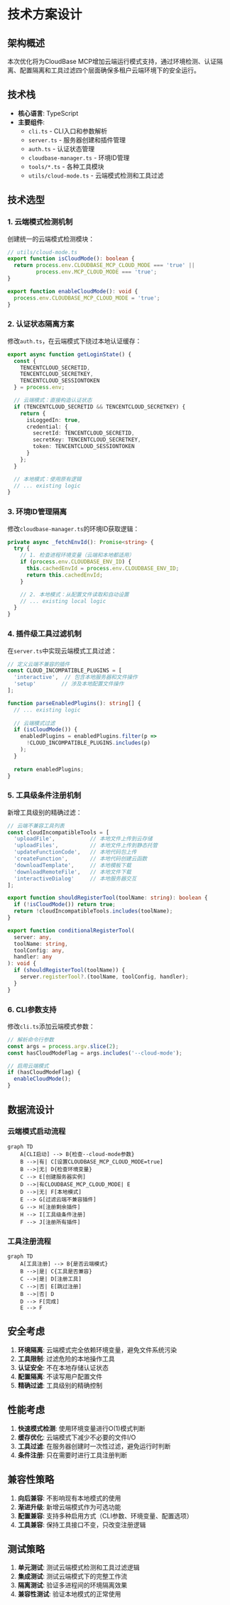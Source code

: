 # 技术方案设计

## 架构概述

本次优化将为CloudBase MCP增加云端运行模式支持，通过环境检测、认证隔离、配置隔离和工具过滤四个层面确保多租户云端环境下的安全运行。

## 技术栈

- **核心语言**: TypeScript
- **主要组件**: 
  - `cli.ts` - CLI入口和参数解析
  - `server.ts` - 服务器创建和插件管理
  - `auth.ts` - 认证状态管理
  - `cloudbase-manager.ts` - 环境ID管理
  - `tools/*.ts` - 各种工具模块
  - `utils/cloud-mode.ts` - 云端模式检测和工具过滤

## 技术选型

### 1. 云端模式检测机制

创建统一的云端模式检测模块：

```typescript
// utils/cloud-mode.ts
export function isCloudMode(): boolean {
  return process.env.CLOUDBASE_MCP_CLOUD_MODE === 'true' || 
         process.env.MCP_CLOUD_MODE === 'true';
}

export function enableCloudMode(): void {
  process.env.CLOUDBASE_MCP_CLOUD_MODE = 'true';
}
```

### 2. 认证状态隔离方案

修改`auth.ts`，在云端模式下绕过本地认证缓存：

```typescript
export async function getLoginState() {
  const {
    TENCENTCLOUD_SECRETID,
    TENCENTCLOUD_SECRETKEY,
    TENCENTCLOUD_SESSIONTOKEN
  } = process.env;

  // 云端模式：直接构造认证状态
  if (TENCENTCLOUD_SECRETID && TENCENTCLOUD_SECRETKEY) {
    return {
      isLoggedIn: true,
      credential: {
        secretId: TENCENTCLOUD_SECRETID,
        secretKey: TENCENTCLOUD_SECRETKEY,
        token: TENCENTCLOUD_SESSIONTOKEN
      }
    };
  }

  // 本地模式：使用原有逻辑
  // ... existing logic
}
```

### 3. 环境ID管理隔离

修改`cloudbase-manager.ts`的环境ID获取逻辑：

```typescript
private async _fetchEnvId(): Promise<string> {
  try {
    // 1. 检查进程环境变量（云端和本地都适用）
    if (process.env.CLOUDBASE_ENV_ID) {
      this.cachedEnvId = process.env.CLOUDBASE_ENV_ID;
      return this.cachedEnvId;
    }

    // 2. 本地模式：从配置文件读取和自动设置
    // ... existing local logic
  }
}
```

### 4. 插件级工具过滤机制

在`server.ts`中实现云端模式工具过滤：

```typescript
// 定义云端不兼容的插件
const CLOUD_INCOMPATIBLE_PLUGINS = [
  'interactive',  // 包含本地服务器和文件操作
  'setup'        // 涉及本地配置文件操作
];

function parseEnabledPlugins(): string[] {
  // ... existing logic
  
  // 云端模式过滤
  if (isCloudMode()) {
    enabledPlugins = enabledPlugins.filter(p => 
      !CLOUD_INCOMPATIBLE_PLUGINS.includes(p)
    );
  }
  
  return enabledPlugins;
}
```

### 5. 工具级条件注册机制

新增工具级别的精确过滤：

```typescript
// 云端不兼容工具列表
const cloudIncompatibleTools = [
  'uploadFile',           // 本地文件上传到云存储
  'uploadFiles',          // 本地文件上传到静态托管
  'updateFunctionCode',   // 本地代码包上传
  'createFunction',       // 本地代码创建云函数
  'downloadTemplate',     // 本地模板下载
  'downloadRemoteFile',   // 本地文件下载
  'interactiveDialog'     // 本地服务器交互
];

export function shouldRegisterTool(toolName: string): boolean {
  if (!isCloudMode()) return true;
  return !cloudIncompatibleTools.includes(toolName);
}

export function conditionalRegisterTool(
  server: any,
  toolName: string,
  toolConfig: any,
  handler: any
): void {
  if (shouldRegisterTool(toolName)) {
    server.registerTool?.(toolName, toolConfig, handler);
  }
}
```

### 6. CLI参数支持

修改`cli.ts`添加云端模式参数：

```typescript
// 解析命令行参数
const args = process.argv.slice(2);
const hasCloudModeFlag = args.includes('--cloud-mode');

// 启用云端模式
if (hasCloudModeFlag) {
  enableCloudMode();
}
```

## 数据流设计

### 云端模式启动流程

```mermaid
graph TD
    A[CLI启动] --> B{检查--cloud-mode参数}
    B -->|有| C[设置CLOUDBASE_MCP_CLOUD_MODE=true]
    B -->|无| D{检查环境变量}
    C --> E[创建服务器实例]
    D -->|有CLOUDBASE_MCP_CLOUD_MODE| E
    D -->|无| F[本地模式]
    E --> G[过滤云端不兼容插件]
    G --> H[注册剩余插件]
    H --> I[工具级条件注册]
    F --> J[注册所有插件]
```

### 工具注册流程

```mermaid
graph TD
    A[工具注册] --> B{是否云端模式}
    B -->|是| C{工具是否兼容}
    C -->|是| D[注册工具]
    C -->|否| E[跳过注册]
    B -->|否| D
    D --> F[完成]
    E --> F
```

## 安全考虑

1. **环境隔离**: 云端模式完全依赖环境变量，避免文件系统污染
2. **工具限制**: 过滤危险的本地操作工具
3. **认证安全**: 不在本地存储认证状态
4. **配置隔离**: 不读写用户配置文件
5. **精确过滤**: 工具级别的精确控制

## 性能考虑

1. **快速模式检测**: 使用环境变量进行O(1)模式判断
2. **缓存优化**: 云端模式下减少不必要的文件I/O
3. **工具过滤**: 在服务器创建时一次性过滤，避免运行时判断
4. **条件注册**: 只在需要时进行工具注册判断

## 兼容性策略

1. **向后兼容**: 不影响现有本地模式的使用
2. **渐进升级**: 新增云端模式作为可选功能
3. **配置兼容**: 支持多种启用方式（CLI参数、环境变量、配置选项）
4. **工具兼容**: 保持工具接口不变，只改变注册逻辑

## 测试策略

1. **单元测试**: 测试云端模式检测和工具过滤逻辑
2. **集成测试**: 测试云端模式下的完整工作流
3. **隔离测试**: 验证多进程间的环境隔离效果
4. **兼容性测试**: 验证本地模式的正常使用
